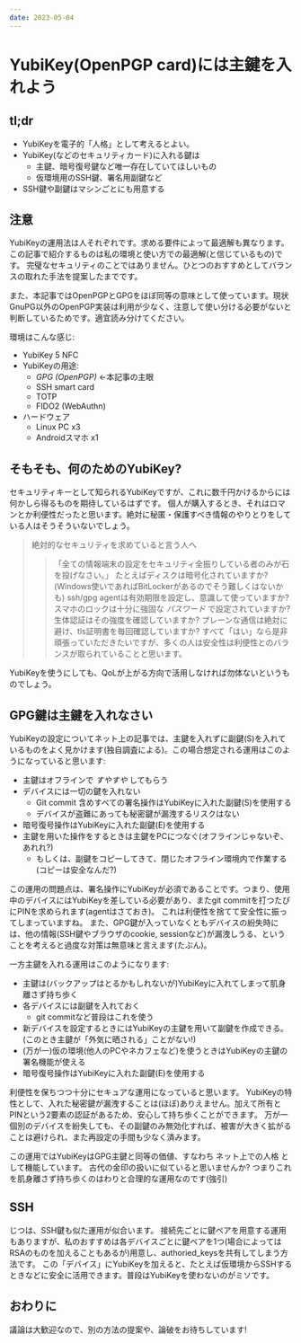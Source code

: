 ```yaml
---
date: 2023-05-04
---
```


# YubiKey(OpenPGP card)には主鍵を入れよう

## tl;dr

- YubiKeyを電子的「人格」として考えるとよい。
- YubiKey(などのセキュリティカード)に入れる鍵は
  - 主鍵、暗号復号鍵など唯一存在していてほしいもの
  - 仮環境用のSSH鍵、署名用副鍵など
- SSH鍵や副鍵はマシンごとにも用意する

## 注意

YubiKeyの運用法は人それぞれです。求める要件によって最適解も異なります。
この記事で紹介するものは私の環境と使い方での最適解(と信じているもの)です。
完璧なセキュリティのことではありません。ひとつのおすすめとしてバランスの取れた手法を提案したまでです。

また、本記事ではOpenPGPとGPGをほぼ同等の意味として使っています。現状GnuPG以外のOpenPGP実装は利用が少なく、注意して使い分ける必要がないと判断しているためです。適宜読み分けてください。

環境はこんな感じ:

- YubiKey 5 NFC
- YubiKeyの用途:
  - *GPG (OpenPGP)* ←本記事の主眼
  - SSH smart card
  - TOTP
  - FIDO2 (WebAuthn)
- ハードウェア
  - Linux PC x3
  - Androidスマホ x1

## そもそも、何のためのYubiKey?

セキュリティキーとして知られるYubiKeyですが、これに数千円かけるからには何かしら得るものを期待しているはずです。
個人が購入するとき、それはロマンとか利便性だったと思います。絶対に秘匿・保護すべき情報のやりとりをしている人はそうそういないでしょう。

> 絶対的なセキュリティを求めていると言う人へ
> > 「全ての情報端末の設定をセキュリティ全振りしている者のみが石を投げなさい。」
> > たとえばディスクは暗号化されていますか? (Windows使いであればBitLockerがあるのでそう難しくはないかも)
> > ssh/gpg agentは有効期限を設定し、意識して使っていますか?
> > スマホのロックは十分に強固な *パスワード* で設定されていますか? 生体認証はその強度を確認していますか?
> > プレーンな通信は絶対に避け、tls証明書を毎回確認していますか?
> > すべて「はい」なら是非頑張っていただきたいですが、多くの人は安全性は利便性とのバランスが取られていることと思います。

YubiKeyを使うにしても、QoLが上がる方向で活用しなければ勿体ないというものでしょう。

## GPG鍵は主鍵を入れなさい

YubiKeyの設定についてネット上の記事では、主鍵を入れずに副鍵(S)を入れているものをよく見かけます(独自調査による)。この場合想定される運用はこのようになっていると思います:

- 主鍵はオフラインで _すやすや_ してもらう
- デバイスには一切の鍵を入れない
  - Git commit 含めすべての署名操作はYubiKeyに入れた副鍵(S)を使用する
  - デバイスが盗難にあっても秘密鍵が漏洩するリスクはない
- 暗号復号操作はYubiKeyに入れた副鍵(E)を使用する
- 主鍵を用いた操作をするときは主鍵をPCにつなぐ(オフラインじゃないぞ、あれれ?)
  - もしくは、副鍵をコピーしてきて、閉じたオフライン環境内で作業する(コピーは安全なんだ?)

この運用の問題点は、署名操作にYubiKeyが必須であることです。つまり、使用中のデバイスにはYubiKeyを差している必要があり、またgit commitを打つたびにPINを求められます(agentはさておき)。
これは利便性を捨てて安全性に振ってしまっていますね。
また、GPG鍵が入っていなくともデバイスの紛失時には、他の情報(SSH鍵やブラウザのcookie, sessionなど)が漏洩しうる、ということを考えると過度な対策は無意味と言えます(たぶん)。

一方主鍵を入れる運用はこのようになります:

- 主鍵は(バックアップはとるかもしれないが)YubiKeyに入れてしまって肌身離さず持ち歩く
- 各デバイスには副鍵を入れておく
  - git commitなど普段はこれを使う
- 新デバイスを設定するときにはYubiKeyの主鍵を用いて副鍵を作成できる。(このとき主鍵が「外気に晒される」ことがない!)
- (万が一)仮の環境(他人のPCやネカフェなど)を使うときはYubiKeyの主鍵の署名機能が使える
- 暗号復号操作はYubiKeyに入れた副鍵(E)を使用する

利便性を保ちつつ十分にセキュアな運用になっていると思います。
YubiKeyの特性として、入れた秘密鍵が漏洩することは(ほぼ)ありえません。加えて所有とPINという2要素の認証があるため、安心して持ち歩くことができます。
万が一個別のデバイスを紛失しても、その副鍵のみ無効化すれば、被害が大きく拡がることは避けられ、また再設定の手間も少なく済みます。

この運用ではYubiKeyはGPG主鍵と同等の価値、すなわち ネット上での人格 として機能しています。
古代の金印の扱いに似ていると思いませんか? つまりこれを肌身離さず持ち歩くのはわりと合理的な運用なのです(強引)

## SSH

じつは、SSH鍵も似た運用が似合います。
接続先ごとに鍵ペアを用意する運用もありますが、私のおすすめは各デバイスごとに鍵ペアを1つ(場合によってはRSAのものを加えることもあるが)用意し、authoried_keysを共有してしまう方法です。
この「デバイス」にYubiKeyを加えると、たとえば仮環境からSSHするときなどに安全に活用できます。普段はYubiKeyを使わないのがミソです。

## おわりに

議論は大歓迎なので、別の方法の提案や、論破をお待ちしています!

